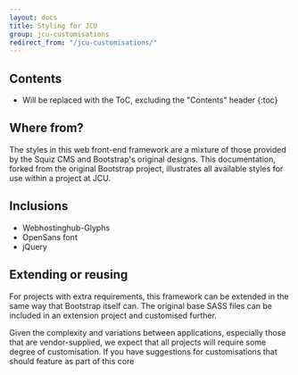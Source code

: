 ```yaml
---
layout: docs
title: Styling for JCU
group: jcu-customisations
redirect_from: "/jcu-customisations/"
---
```


## Contents

* Will be replaced with the ToC, excluding the "Contents" header
{:toc}

## Where from?

The styles in this web front-end framework are a mixture of those provided by
the Squiz CMS and Bootstrap's original designs.  This documentation, forked from
the original Bootstrap project, illustrates all available styles for use within
a project at JCU.

## Inclusions

* Webhostinghub-Glyphs
* OpenSans font
* jQuery

## Extending or reusing

For projects with extra requirements, this framework can be extended in the same
way that Bootstrap itself can.  The original base SASS files can be included in
an extension project and customised further.

Given the complexity and variations between applications, especially those that
are vendor-supplied, we expect that all projects will require some degree of
customisation.  If you have suggestions for customisations that should feature
as part of this core 
